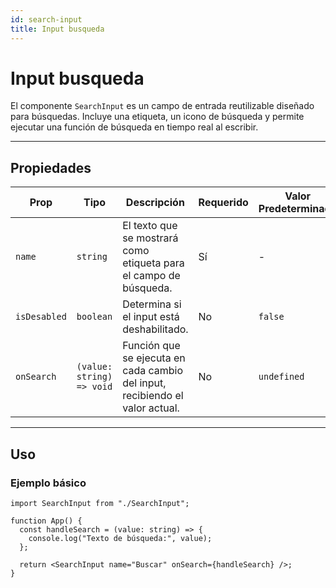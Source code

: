 ```yaml
---
id: search-input
title: Input busqueda
---
```


# Input busqueda

El componente `SearchInput` es un campo de entrada reutilizable diseñado para búsquedas. Incluye una etiqueta, un icono de búsqueda y permite ejecutar una función de búsqueda en tiempo real al escribir.

---

## Propiedades

| Prop         | Tipo                      | Descripción                                                                  | Requerido | Valor Predeterminado |
| ------------ | ------------------------- | ---------------------------------------------------------------------------- | --------- | -------------------- |
| `name`       | `string`                  | El texto que se mostrará como etiqueta para el campo de búsqueda.            | Sí        | -                    |
| `isDesabled` | `boolean`                 | Determina si el input está deshabilitado.                                    | No        | `false`              |
| `onSearch`   | `(value: string) => void` | Función que se ejecuta en cada cambio del input, recibiendo el valor actual. | No        | `undefined`          |

---

## **Uso**

### **Ejemplo básico**

```tsx
import SearchInput from "./SearchInput";

function App() {
  const handleSearch = (value: string) => {
    console.log("Texto de búsqueda:", value);
  };

  return <SearchInput name="Buscar" onSearch={handleSearch} />;
}
```
